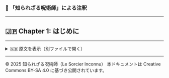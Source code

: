 ### 🐌 「知られざる呪術師」による注釈

---

## 🇯🇵 Chapter 1: はじめに







---

<details>
<summary>🇬🇧 原文を表示（別ファイルで開く）</summary>

🔗 [原文を読む 01_intro_en.md](01_intro_en.md)

</details>

---

© 2025 知られざる呪術師（Le Sorcier Inconnu）
本ドキュメントは Creative Commons BY-SA 4.0 に基づき公開されています。

